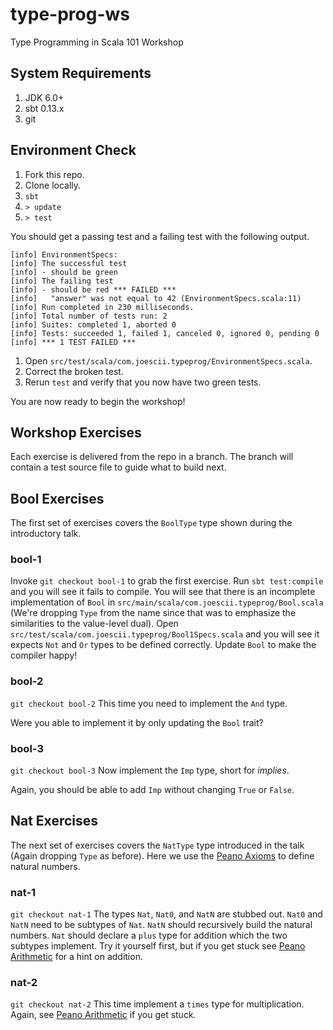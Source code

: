 # type-prog-ws
Type Programming in Scala 101 Workshop

## System Requirements

1. JDK 6.0+
2. sbt 0.13.x
3. git

## Environment Check

1. Fork this repo.
2. Clone locally.
3. `sbt`
4. `> update`
5. `> test`

You should get a passing test and a failing test with the following output.

```text
[info] EnvironmentSpecs:
[info] The successful test
[info] - should be green
[info] The failing test
[info] - should be red *** FAILED ***
[info]   "answer" was not equal to 42 (EnvironmentSpecs.scala:11)
[info] Run completed in 230 milliseconds.
[info] Total number of tests run: 2
[info] Suites: completed 1, aborted 0
[info] Tests: succeeded 1, failed 1, canceled 0, ignored 0, pending 0
[info] *** 1 TEST FAILED ***
```

1. Open `src/test/scala/com.joescii.typeprog/EnvironmentSpecs.scala`.
2. Correct the broken test.
3. Rerun `test` and verify that you now have two green tests.

You are now ready to begin the workshop!

## Workshop Exercises

Each exercise is delivered from the repo in a branch.
The branch will contain a test source file to guide what to build next.

## Bool Exercises

The first set of exercises covers the `BoolType` type shown during the introductory talk.

### bool-1

Invoke `git checkout bool-1` to grab the first exercise.
Run `sbt test:compile` and you will see it fails to compile.
You will see that there is an incomplete implementation of `Bool` in `src/main/scala/com.joescii.typeprog/Bool.scala`
(We're dropping `Type` from the name since that was to emphasize the similarities to the value-level dual).
Open `src/test/scala/com.joescii.typeprog/Bool1Specs.scala` and you will see it expects `Not` and `Or` types to be defined correctly.
Update `Bool` to make the compiler happy!

### bool-2

`git checkout bool-2`
This time you need to implement the `And` type.

Were you able to implement it by only updating the `Bool` trait?

### bool-3

`git checkout bool-3`
Now implement the `Imp` type, short for _implies_.

Again, you should be able to add `Imp` without changing `True` or `False`.

## Nat Exercises

The next set of exercises covers the `NatType` type introduced in the talk
(Again dropping `Type` as before).
Here we use the [Peano Axioms](http://en.wikipedia.org/wiki/Peano_axioms) to define natural numbers.

### nat-1

`git checkout nat-1`
The types `Nat`, `Nat0`, and `NatN` are stubbed out.
`Nat0` and `NatN` need to be subtypes of `Nat`.
`NatN` should recursively build the natural numbers.
`Nat` should declare a `plus` type for addition which the two subtypes implement.
Try it yourself first, but if you get stuck see [Peano Arithmetic](http://en.wikipedia.org/wiki/Peano_axioms#Arithmetic) for a hint on addition.

### nat-2

`git checkout nat-2`
This time implement a `times` type for multiplication.
Again, see [Peano Arithmetic](http://en.wikipedia.org/wiki/Peano_axioms#Arithmetic) if you get stuck.
